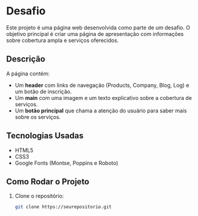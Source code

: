 # Desafio

Este projeto é uma página web desenvolvida como parte de um desafio. O objetivo principal é criar uma página de apresentação com informações sobre cobertura ampla e serviços oferecidos.

## Descrição

A página contém:

- Um **header** com links de navegação (Products, Company, Blog, Log) e um botão de inscrição.
- Um **main** com uma imagem e um texto explicativo sobre a cobertura de serviços.
- Um **botão principal** que chama a atenção do usuário para saber mais sobre os serviços.

## Tecnologias Usadas

- HTML5
- CSS3
- Google Fonts (Montse, Poppins e Roboto)

## Como Rodar o Projeto

1. Clone o repositório:
   ```bash
   git clone https://seurepositorio.git
